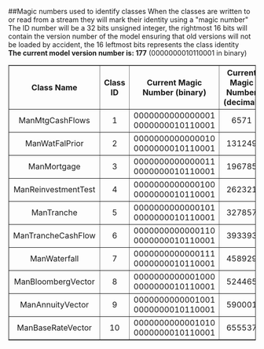 ##Magic numbers used to identify classes
When the classes are written to or read from a stream they will mark
      their identity using a "magic number"<br>
      The ID number will be a 32 bits unsigned integer, the rightmost 16 bits
      will contain the version number of the model ensuring that old versions
      will not be loaded by accident, the 16 leftmost bits represents the class
      identity<br>
      **The current model version number is: 177** (0000000010110001 in binary)
    <table style="text-align: center;" border="1" cellpadding="3">
        <tr>
          <th>Class Name</th>
          <th>Class ID</th>
          <th>Current Magic Number (binary)</th>
          <th>Current Magic Number (decimal) </th>
        </tr>
        <tr>
          <td>ManMtgCashFlows</td>
          <td>1</td>
          <td>0000000000000001 0000000010110001</td>
          <td>6571</td>
        </tr>
        <tr>
          <td>ManWatFalPrior</td>
          <td>2</td>
          <td>0000000000000010 0000000010110001</td>
          <td>131249</td>
        </tr>
		<tr>
          <td>ManMortgage</td>
          <td>3</td>
          <td>0000000000000011 0000000010110001</td>
          <td>196785</td>
        </tr>
		<tr>
          <td>ManReinvestmentTest</td>
          <td>4</td>
          <td>0000000000000100 0000000010110001</td>
          <td>262321</td>
        </tr>
		<tr>
          <td>ManTranche</td>
          <td>5</td>
          <td>0000000000000101 0000000010110001</td>
          <td>327857</td>
        </tr>
		<tr>
          <td>ManTrancheCashFlow</td>
          <td>6</td>
          <td>0000000000000110 0000000010110001</td>
          <td>393393</td>
        </tr>
		<tr>
          <td>ManWaterfall</td>
          <td>7</td>
          <td>0000000000000111 0000000010110001</td>
          <td>458929</td>
        </tr>
		<tr>
          <td>ManBloombergVector</td>
          <td>8</td>
          <td>0000000000001000 0000000010110001</td>
          <td>524465</td>
        </tr>
		<tr>
          <td>ManAnnuityVector</td>
          <td>9</td>
          <td>0000000000001001 0000000010110001</td>
          <td>590001</td>
        </tr>
		<tr>
          <td>ManBaseRateVector</td>
          <td>10</td>
          <td>0000000000001010 0000000010110001</td>
          <td>655537</td>
        </tr>
    </table>